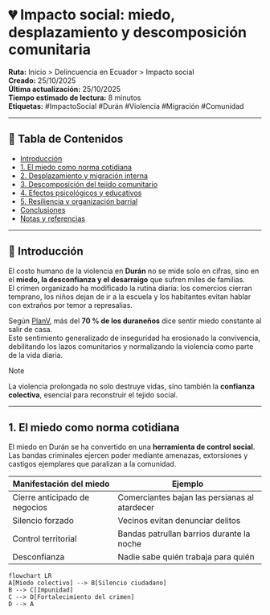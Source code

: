# 💔 Impacto social: miedo, desplazamiento y descomposición comunitaria

**Ruta:** Inicio > Delincuencia en Ecuador > Impacto social  
**Creado:** 25/10/2025  
**Última actualización:** 25/10/2025  
**Tiempo estimado de lectura:** 8 minutos  
**Etiquetas:** #ImpactoSocial #Durán #Violencia #Migración #Comunidad  

---

## 📑 Tabla de Contenidos
- [Introducción](#introducción)
- [1. El miedo como norma cotidiana](#1-el-miedo-como-norma-cotidiana)
- [2. Desplazamiento y migración interna](#2-desplazamiento-y-migración-interna)
- [3. Descomposición del tejido comunitario](#3-descomposición-del-tejido-comunitario)
- [4. Efectos psicológicos y educativos](#4-efectos-psicológicos-y-educativos)
- [5. Resiliencia y organización barrial](#5-resiliencia-y-organización-barrial)
- [Conclusiones](#conclusiones)
- [Notas y referencias](#notas-y-referencias)

---

## 🧩 Introducción

El costo humano de la violencia en **Durán** no se mide solo en cifras, sino en el **miedo, la desconfianza y el desarraigo** que sufren miles de familias.  
El crimen organizado ha modificado la rutina diaria: los comercios cierran temprano, los niños dejan de ir a la escuela y los habitantes evitan hablar con extraños por temor a represalias.

Según [PlanV](https://www.planv.com.ec/historias/sociedad/vida-bajo-miedo-duran-ecuador-2024/), más del **70 % de los duraneños** dice sentir miedo constante al salir de casa.  
Este sentimiento generalizado de inseguridad ha erosionado la convivencia, debilitando los lazos comunitarios y normalizando la violencia como parte de la vida diaria.

> [!NOTE]
> La violencia prolongada no solo destruye vidas, sino también la **confianza colectiva**, esencial para reconstruir el tejido social.

---

## 1. El miedo como norma cotidiana

El miedo en Durán se ha convertido en una **herramienta de control social**.  
Las bandas criminales ejercen poder mediante amenazas, extorsiones y castigos ejemplares que paralizan a la comunidad.

| Manifestación del miedo | Ejemplo |
|--------------------------|----------|
| Cierre anticipado de negocios | Comerciantes bajan las persianas al atardecer |
| Silencio forzado | Vecinos evitan denunciar delitos |
| Control territorial | Bandas patrullan barrios durante la noche |
| Desconfianza | Nadie sabe quién trabaja para quién |

```mermaid
flowchart LR
A[Miedo colectivo] --> B[Silencio ciudadano]
B --> C[Impunidad]
C --> D[Fortalecimiento del crimen]
D --> A
